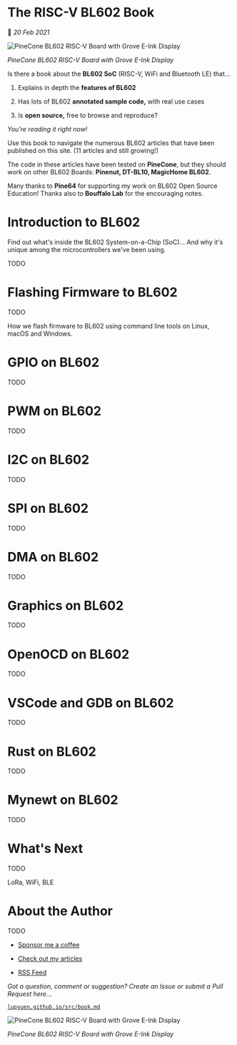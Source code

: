 # The RISC-V BL602 Book

📝 _20 Feb 2021_

![PineCone BL602 RISC-V Board with Grove E-Ink Display](https://lupyuen.github.io/images/book-title.jpg)

_PineCone BL602 RISC-V Board with Grove E-Ink Display_

Is there a book about the __BL602 SoC__ (RISC-V, WiFi and Bluetooth LE) that...

1.  Explains in depth the __features of BL602__

1.  Has lots of BL602 __annotated sample code,__ with real use cases

1.  Is __open source,__ free to browse and reproduce?

_You're reading it right now!_

Use this book to navigate the numerous BL602 articles that have been published on this site. (11 articles and still growing!)

The code in these articles have been tested on __PineCone__, but they should work on other BL602 Boards: __Pinenut, DT-BL10, MagicHome BL602__.

Many thanks to __Pine64__ for supporting my work on BL602 Open Source Education! Thanks also to __Bouffalo Lab__ for the encouraging notes.

# Introduction to BL602

Find out what's inside the BL602 System-on-a-Chip (SoC)... And why it's unique among the microcontrollers we've been using.

TODO

# Flashing Firmware to BL602

TODO

How we flash firmware to BL602 using command line tools on Linux, macOS and Windows.

# GPIO on BL602

TODO

# PWM on BL602

TODO

# I2C on BL602

TODO

# SPI on BL602

TODO

# DMA on BL602

TODO

# Graphics on BL602

TODO

# OpenOCD on BL602

TODO

# VSCode and GDB on BL602

TODO

# Rust on BL602

TODO

# Mynewt on BL602

TODO

# What's Next

TODO

LoRa, WiFi, BLE

# About the Author

TODO

-   [Sponsor me a coffee](https://github.com/sponsors/lupyuen)

-   [Check out my articles](https://lupyuen.github.io)

-   [RSS Feed](https://lupyuen.github.io/rss.xml)

_Got a question, comment or suggestion? Create an Issue or submit a Pull Request here..._

[`lupyuen.github.io/src/book.md`](https://github.com/lupyuen/lupyuen.github.io/blob/master/src/book.md)

![PineCone BL602 RISC-V Board with Grove E-Ink Display](https://lupyuen.github.io/images/book-title3.jpg)

_PineCone BL602 RISC-V Board with Grove E-Ink Display_
